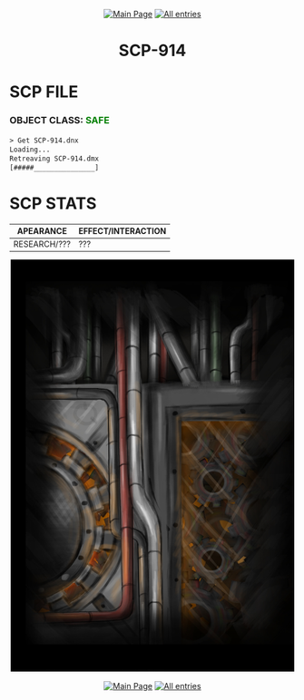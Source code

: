 <p align=center>    <a href="../../../">
        <img src="https://img.shields.io/badge/GO_TO-MAIN_PAGE-ffffff?style=for-the-badge&labelColor=000000&color=ffffff" title="Main Page" style="cursor: pointer;"/></a>
    <a href="../../tree">
        <img src="https://img.shields.io/badge/GO_TO-ALL_ENTRIES-ffffff?style=for-the-badge&labelColor=000000&color=ffffff" title="All entries" style="cursor: pointer;"></a>
</p>

<h1 align="center">SCP-914</h1>

# SCP FILE
### OBJECT CLASS: <span style="color:green">SAFE</span>

```
> Get SCP-914.dnx
Loading...
Retreaving SCP-914.dmx
[#####_______________]
```

# SCP STATS

| APEARANCE | EFFECT/INTERACTION |
| - | - |
| RESEARCH/??? | ??? |

<p align="center">
    <img src="../../../assets/images/scp/safe/SCP_914.jpg" title="SCP-914" width="500">
</p>

<p align=center>    <a href="../../../">
        <img src="https://img.shields.io/badge/GO_TO-MAIN_PAGE-ffffff?style=for-the-badge&labelColor=000000&color=ffffff" title="Main Page" style="cursor: pointer;"/></a>
    <a href="../../tree">
        <img src="https://img.shields.io/badge/GO_TO-ALL_ENTRIES-ffffff?style=for-the-badge&labelColor=000000&color=ffffff" title="All entries" style="cursor: pointer;"></a>
</p>